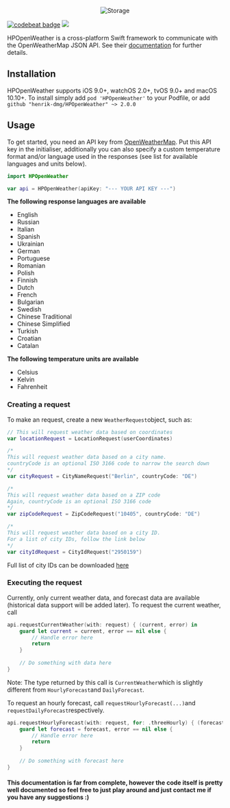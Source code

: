 <p align="center">
    <img src="https://imgur.com/download/EQ5Zj06" alt="Storage" />
</p>

<a href="https://codebeat.co/projects/github-com-henrik-dmg-hpopenweather-master"><img alt="codebeat badge" src="https://codebeat.co/badges/369155e1-b902-4b3c-a44a-59257e5649f8" /></a>
<a href="https://img.shields.io/badge/Swift-5.0-orange"><img src="https://img.shields.io/badge/Swift-5.0-orange.svg"/></a>

HPOpenWeather is a cross-platform Swift framework to communicate with the OpenWeatherMap JSON API. See their [documentation](https://openweathermap.org/api) for further details.
## Installation
HPOpenWeather supports iOS 9.0+, watchOS 2.0+, tvOS 9.0+ and macOS 10.10+.
To install simply add `pod 'HPOpenWeather'` to your Podfile, or add `github "henrik-dmg/HPOpenWeather" ~> 2.0.0`



## Usage
To get started, you need an API key from [OpenWeatherMap](https://openweathermap.org). Put this API key in the initialiser, additionally you can also specify a custom temperature format and/or language used in the responses (see list for available languages and units below).
```swift
import HPOpenWeather

var api = HPOpenWeather(apiKey: "--- YOUR API KEY ---")
```

**The following response languages are available**

- English
- Russian
- Italian
- Spanish
- Ukrainian
- German
- Portuguese
- Romanian
- Polish
- Finnish
- Dutch
- French
- Bulgarian
- Swedish
- Chinese Traditional
- Chinese Simplified
- Turkish
- Croatian
- Catalan



**The following temperature units are available**

- Celsius
- Kelvin
- Fahrenheit



### Creating a request
To make an request, create a new `WeatherRequest`object, such as:
```swift
// This will request weather data based on coordinates
var locationRequest = LocationRequest(userCoordinates)

/*
This will request weather data based on a city name.
countryCode is an optional ISO 3166 code to narrow the search down
*/
var cityRequest = CityNameRequest("Berlin", countryCode: "DE")

/*
This will request weather data based on a ZIP code
Again, countryCode is an optional ISO 3166 code
*/
var zipCodeRequest = ZipCodeRequest("10405", countryCode: "DE")

/*
This will request weather data based on a city ID.
For a list of city IDs, follow the link below
*/
var cityIdRequest = CityIdRequest("2950159")
```
Full list of city IDs can be downloaded [here](http://samples.openweathermap.org/data/2.5/weather?id=2172797&appid=b6907d289e10d714a6e88b30761fae22)

### Executing the request
Currently, only current weather data, and forecast data are available (historical data support will be added later).
To request the current weather, call
```swift
api.requestCurrentWeather(with: request) { (current, error) in
	guard let current = current, error == nil else {
		// Handle error here
		return
	}
	
	// Do something with data here
}
```
Note: The type returned by this call is `CurrentWeather`which is slightly different from `HourlyForecast`and `DailyForecast`.

To request an hourly forecast, call `requestHourlyForecast(...)`and `requestDailyForecast`respectively.
```swift
api.requestHourlyForecast(with: request, for: .threeHourly) { (forecast, error) in
	guard let forecast = forecast, error == nil else {
		// Handle error here
		return
	}
            
	// Do something with forecast here
}
```



#### This documentation is far from complete, however the code itself is pretty well documented so feel free to just play around and just contact me if you have any suggestions :)